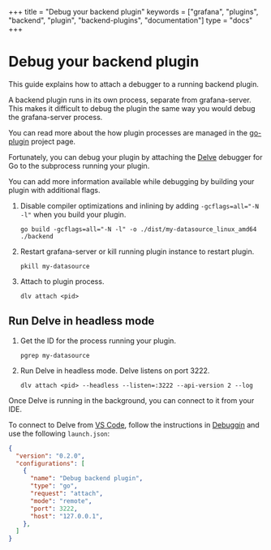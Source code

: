+++
title = "Debug your backend plugin"
keywords = ["grafana", "plugins", "backend", "plugin", "backend-plugins", "documentation"]
type = "docs"
+++

# Debug your backend plugin

This guide explains how to attach a debugger to a running backend plugin.

A backend plugin runs in its own process, separate from grafana-server. This makes it difficult to debug the plugin the same way you would debug the grafana-server process.

You can read more about the how plugin processes are managed in the [go-plugin](https://github.com/hashicorp/go-plugin#architecture) project page.

Fortunately, you can debug your plugin by attaching the [Delve](https://github.com/go-delve/delve) debugger for Go to the subprocess running your plugin.

You can add more information available while debugging by building your plugin with additional flags.

1. Disable compiler optimizations and inlining by adding `-gcflags=all="-N -l"` when you build your plugin.

   ```
   go build -gcflags=all="-N -l" -o ./dist/my-datasource_linux_amd64 ./backend
   ```

1. Restart grafana-server or kill running plugin instance to restart plugin.

   ```
   pkill my-datasource
   ```

1. Attach to plugin process.

   ```
   dlv attach <pid>
   ```

## Run Delve in headless mode

1. Get the ID for the process running your plugin.

   ```
   pgrep my-datasource
   ```

1. Run Delve in headless mode. Delve listens on port 3222.

   ```
   dlv attach <pid> --headless --listen=:3222 --api-version 2 --log
   ```

Once Delve is running in the background, you can connect to it from your IDE.

To connect to Delve from [VS Code](https://code.visualstudio.com/), follow the instructions in [Debuggin](https://code.visualstudio.com/docs/editor/debugging) and use the following `launch.json`:

```json
{
  "version": "0.2.0",
  "configurations": [
    {
      "name": "Debug backend plugin",
      "type": "go",
      "request": "attach",
      "mode": "remote",
      "port": 3222,
      "host": "127.0.0.1",
    },
  ]
}
```
